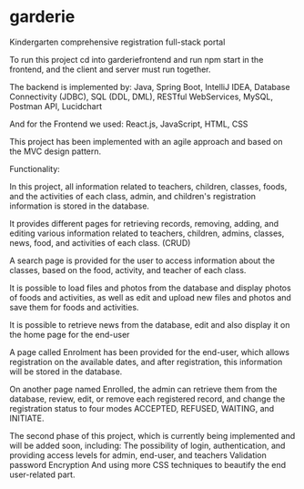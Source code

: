 # garderie

Kindergarten comprehensive registration full-stack portal

To run this project cd into garderiefrontend and run npm start in the frontend, and the client and server must run together.

The backend is implemented by:
Java, Spring Boot, IntelliJ IDEA, Database Connectivity (JDBC), SQL (DDL, DML), RESTful WebServices, MySQL, Postman API, Lucidchart

And for the Frontend we used: 
React.js, JavaScript, HTML, CSS

This project has been implemented with an agile approach and based on the MVC design pattern.


Functionality:

In this project, all information related to teachers, children, classes, foods, and the activities of each class, admin, and children's registration information is stored in the database.

It provides different pages for retrieving records, removing, adding, and editing various information related to teachers, children, admins, classes, news, food, and activities of each class. (CRUD)

A search page is provided for the user to access information about the classes, based on the food, activity, and teacher of each class.

It is possible to load files and photos from the database and display photos of foods and activities, as well as edit and upload new files and photos and save them for foods and activities.

It is possible to retrieve news from the database, edit and also display it on the home page for the end-user

A page called Enrolment has been provided for the end-user, which allows registration on the available dates, and after registration, this information will be stored in the database.

On another page named Enrolled, the admin can retrieve them from the database, review, edit, or remove each registered record, and change the registration status to four modes ACCEPTED, REFUSED, WAITING, and INITIATE.


The second phase of this project, which is currently being implemented and will be added soon, including:
The possibility of login, authentication, and providing access levels for admin, end-user, and teachers
Validation
password Encryption 
And using more CSS techniques to beautify the end user-related part.

